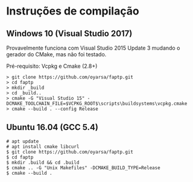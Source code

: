 # Instruções de compilação

## Windows 10 (Visual Studio 2017)
Provavelmente funciona com Visual Studio 2015 Update 3 mudando o gerador do CMake,
mas não foi testado.

Pré-requisito: Vcpkg e Cmake (2.8+)

    > git clone https://github.com/oyarsa/faptp.git
    > cd faptp
    > mkdir _build
    > cd _build..
    > cmake -G "Visual Studio 15" -DCMAKE_TOOLCHAIN_FILE=$VCPKG_ROOT$\scripts\buildsystems\vcpkg.cmake
    > cmake --build . --config Release

## Ubuntu 16.04 (GCC 5.4)

    # apt update
    # apt install cmake libcurl
    $ git clone https://github.com/oyarsa/faptp.git
    $ cd faptp
    $ mkdir .build && cd .build
    $ cmake .. -G "Unix Makefiles" -DCMAKE_BUILD_TYPE=Release
    $ cmake --build .
